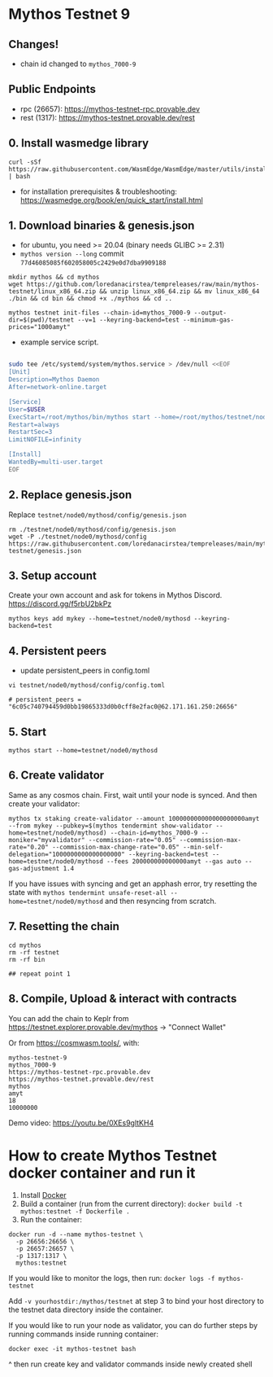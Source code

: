 # Mythos Testnet 9

## Changes!

- chain id changed to `mythos_7000-9`

## Public Endpoints

  * rpc (26657): https://mythos-testnet-rpc.provable.dev
  * rest (1317): https://mythos-testnet.provable.dev/rest

## 0. Install wasmedge library

```
curl -sSf https://raw.githubusercontent.com/WasmEdge/WasmEdge/master/utils/install.sh | bash
```

- for installation prerequisites & troubleshooting: https://wasmedge.org/book/en/quick_start/install.html


## 1. Download binaries & genesis.json

* for ubuntu, you need >= 20.04 (binary needs GLIBC >= 2.31)
* `mythos version --long` commit `77d46085085f602058005c2429e0d7dba9909188`

```shell=
mkdir mythos && cd mythos
wget https://github.com/loredanacirstea/tempreleases/raw/main/mythos-testnet/linux_x86_64.zip && unzip linux_x86_64.zip && mv linux_x86_64 ./bin && cd bin && chmod +x ./mythos && cd ..
```

```shell=
mythos testnet init-files --chain-id=mythos_7000-9 --output-dir=$(pwd)/testnet --v=1 --keyring-backend=test --minimum-gas-prices="1000amyt"

```
* example service script.

```bash

sudo tee /etc/systemd/system/mythos.service > /dev/null <<EOF
[Unit]
Description=Mythos Daemon
After=network-online.target

[Service]
User=$USER
ExecStart=/root/mythos/bin/mythos start --home=/root/mythos/testnet/node0/mythosd
Restart=always
RestartSec=3
LimitNOFILE=infinity

[Install]
WantedBy=multi-user.target
EOF

```

## 2. Replace genesis.json

Replace `testnet/node0/mythosd/config/genesis.json`

```shell=
rm ./testnet/node0/mythosd/config/genesis.json
wget -P ./testnet/node0/mythosd/config https://raw.githubusercontent.com/loredanacirstea/tempreleases/main/mythos-testnet/genesis.json
```


## 3. Setup account

Create your own account and ask for tokens in Mythos Discord. https://discord.gg/f5rbU2bkPz

```shell=
mythos keys add mykey --home=testnet/node0/mythosd --keyring-backend=test
```

## 4. Persistent peers

* update persistent_peers in config.toml

```shell=
vi testnet/node0/mythosd/config/config.toml

# persistent_peers = "6c05c740794459d0bb19865333d0b0cff8e2fac0@62.171.161.250:26656"
```

## 5. Start

```shell=
mythos start --home=testnet/node0/mythosd
```

## 6. Create validator

Same as any cosmos chain. First, wait until your node is synced. And then create your validator:

```shell=
mythos tx staking create-validator --amount 100000000000000000000amyt --from mykey --pubkey=$(mythos tendermint show-validator --home=testnet/node0/mythosd) --chain-id=mythos_7000-9 --moniker="myvalidator" --commission-rate="0.05" --commission-max-rate="0.20" --commission-max-change-rate="0.05" --min-self-delegation="1000000000000000000" --keyring-backend=test --home=testnet/node0/mythosd --fees 200000000000000amyt --gas auto --gas-adjustment 1.4
```

If you have issues with syncing and get an apphash error, try resetting the state with `mythos tendermint unsafe-reset-all --home=testnet/node0/mythosd` and then resyncing from scratch.


## 7. Resetting the chain

```shell=
cd mythos
rm -rf testnet
rm -rf bin

## repeat point 1
```

## 8. Compile, Upload & interact with contracts

You can add the chain to Keplr from https://testnet.explorer.provable.dev/mythos -> "Connect Wallet"

Or from https://cosmwasm.tools/, with:

```
mythos-testnet-9
mythos_7000-9
https://mythos-testnet-rpc.provable.dev
https://mythos-testnet.provable.dev/rest
mythos
amyt
18
10000000
```

Demo video: https://youtu.be/0XEs9gltKH4


# How to create Mythos Testnet docker container and run it

1. Install [Docker](https://docs.docker.com/get-docker/)
2. Build a container (run from the current directory): `docker build -t mythos:testnet -f Dockerfile .`
3. Run the container:

```
docker run -d --name mythos-testnet \
  -p 26656:26656 \
  -p 26657:26657 \
  -p 1317:1317 \
  mythos:testnet
```

If you would like to monitor the logs, then run: `docker logs -f mythos-testnet`

Add `-v yourhostdir:/mythos/testnet` at step 3 to bind your host directory to the testnet data directory inside the container.

If you would like to run your node as validator, you can do further steps by running commands inside running container:

`docker exec -it mythos-testnet bash`

^ then run create key and validator commands inside newly created shell

